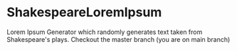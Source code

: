 # ShakespeareLoremIpsum
Lorem Ipsum Generator which randomly generates text taken from Shakespeare's plays.
Checkout the master branch (you are on main branch) 
